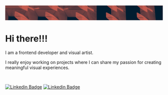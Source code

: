 ![](header5.png)

<h1>Hi there!!!</h1>
<p>I am a frontend developer and visual artist.</p>
<p>I really enjoy working on projects where I can share my passion for creating meaningful visual experiences.</p>
</br>

[![Linkedin Badge](https://img.shields.io/badge/-Linkedin-red?style=flat-square&logo=Linkedin&logoColor=white&link=https://www.linkedin.com/in/fflorezz/)](https://www.linkedin.com/in/fflorezz/)
[![Linkedin Badge](https://img.shields.io/badge/-Dribbble-orange?style=flat-square&logo=Dribbble&logoColor=white&link=https://dribbble.com/fflorezz)](https://dribbble.com/fflorezz)







<!--
**fflorezz/fflorezz** is a ✨ _special_ ✨ repository because its `README.md` (this file) appears on your GitHub profile.

Here are some ideas to get you started:

- 🔭 I’m currently working on ...
- 🌱 I’m currently learning ...
- 👯 I’m looking to collaborate on ...
- 🤔 I’m looking for help with ...
- 💬 Ask me about ...
- 📫 How to reach me: ...
- 😄 Pronouns: ...
- ⚡ Fun fact: ...
-->
